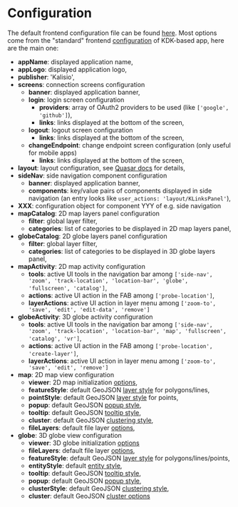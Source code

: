 # Configuration

The default frontend configuration file can be found [here](https://github.com/kalisio/kano/blob/master/config/default.js).
Most options come from the "standard" frontend [configuration](../../guides/basics/step-by-step.md#configuring-a-kapp) of KDK-based app, here are the main one:
* **appName**: displayed application name,
* **appLogo**: displayed application logo,
* **publisher**: 'Kalisio',
* **screens**: connection screens configuration
  * **banner**: displayed application banner,
  * **login**: login screen configuration
    * **providers**: array of OAuth2 providers to be used (like `['google', 'github']`),
    * **links**: links displayed at the bottom of the screen,
  * **logout**: logout screen configuration
    * **links**: links displayed at the bottom of the screen,
  * **changeEndpoint**: change endpoint screen configuration (only useful for mobile apps)
    * **links**: links displayed at the bottom of the screen,
* **layout**: layout configuration, see [Quasar docs](https://quasar.dev/layout/layout) for details,
* **sideNav**: side navigation component configuration
  * **banner**: displayed application banner,
  * **components**: key/value pairs of components displayed in side navigation (an entry looks like `user_actions: 'layout/KLinksPanel'`),
* **XXX**: configuration object for component YYY of e.g. side navigation
* **mapCatalog**: 2D map layers panel configuration
  * **filter**: global layer filter,
  * **categories**: list of categories to be displayed in 2D map layers panel,
* **globeCatalog**: 2D globe layers panel configuration
  * **filter**: global layer filter,
  * **categories**: list of categories to be displayed in 3D globe layers panel,
* **mapActivity**: 2D map activity configuration
  * **tools**: active UI tools in the navigation bar among `['side-nav', 'zoom', 'track-location', 'location-bar', 'globe', 'fullscreen', 'catalog']`,
  * **actions**: active UI action in the FAB among `['probe-location']`,
  * **layerActions**: active UI action in layer menu among `['zoom-to', 'save', 'edit', 'edit-data', 'remove']`
* **globeActivity**: 3D globe activity configuration
  * **tools**: active UI tools in the navigation bar among `['side-nav', 'zoom', 'track-location', 'location-bar', 'map', 'fullscreen', 'catalog', 'vr']`,
  * **actions**: active UI action in the FAB among `['probe-location', 'create-layer']`,
  * **layerActions**: active UI action in layer menu among `['zoom-to', 'save', 'edit', 'remove']`
* **map**: 2D map view configuration
	* **viewer**: 2D map initialization [options](https://leafletjs.com/reference.html#map-option),
	* **featureStyle**: default GeoJSON [layer style](../kmap/mixins.md#map-style) for polygons/lines,
	* **pointStyle**: default GeoJSON [layer style](../kmap/mixins.md#map-style) for points,
	* **popup**: default GeoJSON [popup style](../kmap/mixins.md#map-popup),
	* **tooltip**: default GeoJSON [tooltip style](../kmap/mixins.md#map-tooltip),
	* **cluster**: default GeoJSON [clustering style](../kmap/mixins.md#map-style),
	* **fileLayers**: default file layer [options](../kmap/mixins.md#file-layer),
* **globe**: 3D globe view configuration
	* **viewer**: 3D globe initialization [options](https://cesiumjs.org/Cesium/Build/Documentation/Viewer.html#Viewer)
	* **fileLayers**: default file layer [options](../kmap/mixins.md#file-layer),
	* **featureStyle**: default GeoJSON [layer style](../kmap/mixins.md#globe-style) for polygons/lines/points,
	* **entityStyle**: default [entity style](../kmap/mixins.md#globe-style),
	* **tooltip**: default GeoJSON [tooltip style](../kmap/mixins.md#globe-tooltip),
	* **popup**: default GeoJSON [popup style](../kmap/mixins.md#globe-popup),
	* **clusterStyle**: default GeoJSON [clustering style](../kmap/mixins.md#globe-style),
	* **cluster**: default GeoJSON [cluster options](../kmap/mixins.md#globe-style)
